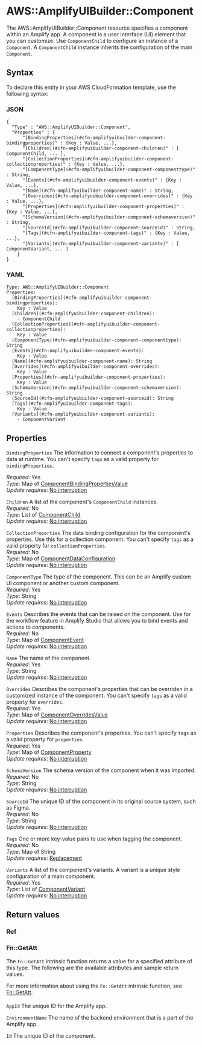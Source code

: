 # AWS::AmplifyUIBuilder::Component<a name="aws-resource-amplifyuibuilder-component"></a>

The AWS::AmplifyUIBuilder::Component resource specifies a component within an Amplify app\. A component is a user interface \(UI\) element that you can customize\. Use `ComponentChild` to configure an instance of a `Component`\. A `ComponentChild` instance inherits the configuration of the main `Component`\.

## Syntax<a name="aws-resource-amplifyuibuilder-component-syntax"></a>

To declare this entity in your AWS CloudFormation template, use the following syntax:

### JSON<a name="aws-resource-amplifyuibuilder-component-syntax.json"></a>

```
{
  "Type" : "AWS::AmplifyUIBuilder::Component",
  "Properties" : {
      "[BindingProperties](#cfn-amplifyuibuilder-component-bindingproperties)" : {Key : Value, ...},
      "[Children](#cfn-amplifyuibuilder-component-children)" : [ ComponentChild, ... ],
      "[CollectionProperties](#cfn-amplifyuibuilder-component-collectionproperties)" : {Key : Value, ...},
      "[ComponentType](#cfn-amplifyuibuilder-component-componenttype)" : String,
      "[Events](#cfn-amplifyuibuilder-component-events)" : {Key : Value, ...},
      "[Name](#cfn-amplifyuibuilder-component-name)" : String,
      "[Overrides](#cfn-amplifyuibuilder-component-overrides)" : {Key : Value, ...},
      "[Properties](#cfn-amplifyuibuilder-component-properties)" : {Key : Value, ...},
      "[SchemaVersion](#cfn-amplifyuibuilder-component-schemaversion)" : String,
      "[SourceId](#cfn-amplifyuibuilder-component-sourceid)" : String,
      "[Tags](#cfn-amplifyuibuilder-component-tags)" : {Key : Value, ...},
      "[Variants](#cfn-amplifyuibuilder-component-variants)" : [ ComponentVariant, ... ]
    }
}
```

### YAML<a name="aws-resource-amplifyuibuilder-component-syntax.yaml"></a>

```
Type: AWS::AmplifyUIBuilder::Component
Properties: 
  [BindingProperties](#cfn-amplifyuibuilder-component-bindingproperties): 
    Key : Value
  [Children](#cfn-amplifyuibuilder-component-children): 
    - ComponentChild
  [CollectionProperties](#cfn-amplifyuibuilder-component-collectionproperties): 
    Key : Value
  [ComponentType](#cfn-amplifyuibuilder-component-componenttype): String
  [Events](#cfn-amplifyuibuilder-component-events): 
    Key : Value
  [Name](#cfn-amplifyuibuilder-component-name): String
  [Overrides](#cfn-amplifyuibuilder-component-overrides): 
    Key : Value
  [Properties](#cfn-amplifyuibuilder-component-properties): 
    Key : Value
  [SchemaVersion](#cfn-amplifyuibuilder-component-schemaversion): String
  [SourceId](#cfn-amplifyuibuilder-component-sourceid): String
  [Tags](#cfn-amplifyuibuilder-component-tags): 
    Key : Value
  [Variants](#cfn-amplifyuibuilder-component-variants): 
    - ComponentVariant
```

## Properties<a name="aws-resource-amplifyuibuilder-component-properties"></a>

`BindingProperties`  <a name="cfn-amplifyuibuilder-component-bindingproperties"></a>
The information to connect a component's properties to data at runtime\. You can't specify `tags` as a valid property for `bindingProperties`\.  
  
*Required*: Yes  
*Type*: Map of [ComponentBindingPropertiesValue](aws-properties-amplifyuibuilder-component-componentbindingpropertiesvalue.md)  
*Update requires*: [No interruption](https://docs.aws.amazon.com/AWSCloudFormation/latest/UserGuide/using-cfn-updating-stacks-update-behaviors.html#update-no-interrupt)

`Children`  <a name="cfn-amplifyuibuilder-component-children"></a>
A list of the component's `ComponentChild` instances\.  
*Required*: No  
*Type*: List of [ComponentChild](aws-properties-amplifyuibuilder-component-componentchild.md)  
*Update requires*: [No interruption](https://docs.aws.amazon.com/AWSCloudFormation/latest/UserGuide/using-cfn-updating-stacks-update-behaviors.html#update-no-interrupt)

`CollectionProperties`  <a name="cfn-amplifyuibuilder-component-collectionproperties"></a>
The data binding configuration for the component's properties\. Use this for a collection component\. You can't specify `tags` as a valid property for `collectionProperties`\.  
*Required*: No  
*Type*: Map of [ComponentDataConfiguration](aws-properties-amplifyuibuilder-component-componentdataconfiguration.md)  
*Update requires*: [No interruption](https://docs.aws.amazon.com/AWSCloudFormation/latest/UserGuide/using-cfn-updating-stacks-update-behaviors.html#update-no-interrupt)

`ComponentType`  <a name="cfn-amplifyuibuilder-component-componenttype"></a>
The type of the component\. This can be an Amplify custom UI component or another custom component\.  
*Required*: Yes  
*Type*: String  
*Update requires*: [No interruption](https://docs.aws.amazon.com/AWSCloudFormation/latest/UserGuide/using-cfn-updating-stacks-update-behaviors.html#update-no-interrupt)

`Events`  <a name="cfn-amplifyuibuilder-component-events"></a>
Describes the events that can be raised on the component\. Use for the workflow feature in Amplify Studio that allows you to bind events and actions to components\.  
*Required*: No  
*Type*: Map of [ComponentEvent](aws-properties-amplifyuibuilder-component-componentevent.md)  
*Update requires*: [No interruption](https://docs.aws.amazon.com/AWSCloudFormation/latest/UserGuide/using-cfn-updating-stacks-update-behaviors.html#update-no-interrupt)

`Name`  <a name="cfn-amplifyuibuilder-component-name"></a>
The name of the component\.  
*Required*: Yes  
*Type*: String  
*Update requires*: [No interruption](https://docs.aws.amazon.com/AWSCloudFormation/latest/UserGuide/using-cfn-updating-stacks-update-behaviors.html#update-no-interrupt)

`Overrides`  <a name="cfn-amplifyuibuilder-component-overrides"></a>
Describes the component's properties that can be overriden in a customized instance of the component\. You can't specify `tags` as a valid property for `overrides`\.  
*Required*: Yes  
*Type*: Map of [ComponentOverridesValue](aws-properties-amplifyuibuilder-component-componentoverridesvalue.md)  
*Update requires*: [No interruption](https://docs.aws.amazon.com/AWSCloudFormation/latest/UserGuide/using-cfn-updating-stacks-update-behaviors.html#update-no-interrupt)

`Properties`  <a name="cfn-amplifyuibuilder-component-properties"></a>
Describes the component's properties\. You can't specify `tags` as a valid property for `properties`\.  
*Required*: Yes  
*Type*: Map of [ComponentProperty](aws-properties-amplifyuibuilder-component-componentproperty.md)  
*Update requires*: [No interruption](https://docs.aws.amazon.com/AWSCloudFormation/latest/UserGuide/using-cfn-updating-stacks-update-behaviors.html#update-no-interrupt)

`SchemaVersion`  <a name="cfn-amplifyuibuilder-component-schemaversion"></a>
The schema version of the component when it was imported\.  
*Required*: No  
*Type*: String  
*Update requires*: [No interruption](https://docs.aws.amazon.com/AWSCloudFormation/latest/UserGuide/using-cfn-updating-stacks-update-behaviors.html#update-no-interrupt)

`SourceId`  <a name="cfn-amplifyuibuilder-component-sourceid"></a>
The unique ID of the component in its original source system, such as Figma\.  
*Required*: No  
*Type*: String  
*Update requires*: [No interruption](https://docs.aws.amazon.com/AWSCloudFormation/latest/UserGuide/using-cfn-updating-stacks-update-behaviors.html#update-no-interrupt)

`Tags`  <a name="cfn-amplifyuibuilder-component-tags"></a>
One or more key\-value pairs to use when tagging the component\.  
*Required*: No  
*Type*: Map of String  
*Update requires*: [Replacement](https://docs.aws.amazon.com/AWSCloudFormation/latest/UserGuide/using-cfn-updating-stacks-update-behaviors.html#update-replacement)

`Variants`  <a name="cfn-amplifyuibuilder-component-variants"></a>
A list of the component's variants\. A variant is a unique style configuration of a main component\.  
*Required*: Yes  
*Type*: List of [ComponentVariant](aws-properties-amplifyuibuilder-component-componentvariant.md)  
*Update requires*: [No interruption](https://docs.aws.amazon.com/AWSCloudFormation/latest/UserGuide/using-cfn-updating-stacks-update-behaviors.html#update-no-interrupt)

## Return values<a name="aws-resource-amplifyuibuilder-component-return-values"></a>

### Ref<a name="aws-resource-amplifyuibuilder-component-return-values-ref"></a>

### Fn::GetAtt<a name="aws-resource-amplifyuibuilder-component-return-values-fn--getatt"></a>

The `Fn::GetAtt` intrinsic function returns a value for a specified attribute of this type\. The following are the available attributes and sample return values\.

For more information about using the `Fn::GetAtt` intrinsic function, see [Fn::GetAtt](https://docs.aws.amazon.com/AWSCloudFormation/latest/UserGuide/intrinsic-function-reference-getatt.html)\.

#### <a name="aws-resource-amplifyuibuilder-component-return-values-fn--getatt-fn--getatt"></a>

`AppId`  <a name="AppId-fn::getatt"></a>
The unique ID for the Amplify app\.

`EnvironmentName`  <a name="EnvironmentName-fn::getatt"></a>
The name of the backend environment that is a part of the Amplify app\.

`Id`  <a name="Id-fn::getatt"></a>
The unique ID of the component\.